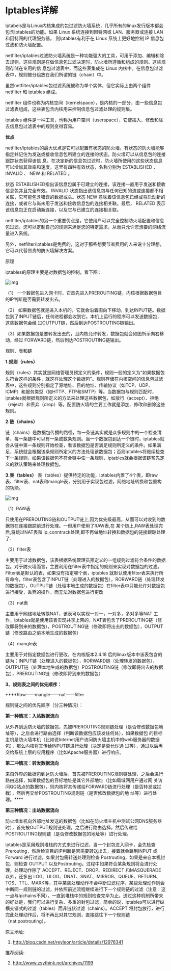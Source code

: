 # Iptables详解

Iptabels是与Linux内核集成的包过滤防火墙系统，几乎所有的linux发行版本都会包含Iptables的功能。如果 Linux 系统连接到因特网或 LAN、服务器或连接 LAN 和因特网的代理服务器， 则Iptables有利于在 Linux 系统上更好地控制 IP 信息包过滤和防火墙配置。

netfilter/iptables过滤防火墙系统是一种功能强大的工具，可用于添加、编辑和除去规则，这些规则是在做信息包过滤决定时，防火墙所遵循和组成的规则。这些规则存储在专用的信 息包过滤表中，而这些表集成在 Linux 内核中。在信息包过滤表中，规则被分组放在我们所谓的链（chain）中。

虽然netfilter/iptables包过滤系统被称为单个实体，但它实际上由两个组件netfilter 和 iptables 组成。

netfilter 组件也称为内核空间（kernelspace），是内核的一部分，由一些信息包过滤表组成，这些表包含内核用来控制信息包过滤处理的规则集。

iptables 组件是一种工具，也称为用户空间（userspace），它使插入、修改和除去信息包过滤表中的规则变得容易。

**优点**

netfilter/iptables的最大优点是它可以配置有状态的防火墙。有状态的防火墙能够指定并记住为发送或接收信息包所建立的连接的状态。防火墙可以从信息包的连接跟踪状态获得该信 息。在决定新的信息包过滤时，防火墙所使用的这些状态信息可以增加其效率和速度。这里有四种有效状态，名称分别为 ESTABLISHED 、 INVALID 、 NEW 和 RELATED 。

状态 ESTABLISHED指出该信息包属于已建立的连接，该连接一直用于发送和接收信息包并且完全有效。 INVALID 状态指出该信息包与任何已知的流或连接都不相关联，它可能包含错误的数据或头。状态 NEW 意味着该信息包已经或将启动新的连接，或者它与尚未用于发送和接收信息包的连接相关联。最后， RELATED 表示该信息包正在启动新连接，以及它与已建立的连接相关联。

netfilter/iptables的另一个重要优点是，它使用户可以完全控制防火墙配置和信息包过滤。您可以定制自己的规则来满足您的特定需求，从而只允许您想要的网络流量进入系统。

另外，netfilter/iptables是免费的，这对于那些想要节省费用的人来说十分理想，它可以代替昂贵的防火墙解决方案。

原理

iptables的原理主要是对数据包的控制，看下图：

![img](http://img.blog.csdn.net/20131023184402031)

（1） 一个数据包进入网卡时，它首先进入PREROUTING链，内核根据数据包目的IP判断是否需要转发出去。

（2） 如果数据包就是进入本机的，它就会沿着图向下移动，到达INPUT链。数据包到了INPUT链后，任何进程都会收到它。本机上运行的程序可以发送数据包，这些数据包会经 过OUTPUT链，然后到达POSTROUTING链输出。

（3）如果数据包是要转发出去的，且内核允许转发，数据包就会如图所示向右移动，经过 FORWARD链，然后到达POSTROUTING链输出。

规则、表和链

**1.规则（rules）**

规则（rules）其实就是网络管理员预定义的条件，规则一般的定义为“如果数据包头符合这样的条件，就这样处理这个数据包”。规则存储在内核空间的信息包过滤表中，这些规则分别指定了源地址、目的地址、传输协议（如TCP、UDP、ICMP）和服务类型（如HTTP、FTP和SMTP）等。当数据包与规则匹配时，iptables就根据规则所定义的方法来处理这些数据包，如放行（accept）、拒绝（reject）和丢弃（drop）等。配置防火墙的主要工作就是添加、修改和删除这些规则。

**2.链（chains）**

链（chains）是数据包传播的路径，每一条链其实就是众多规则中的一个检查清单，每一条链中可以有一条或数条规则。当一个数据包到达一个链时，iptables就会从链中第一条规则开始检查，看该数据包是否满足规则所定义的条件。如果满足，系统就会根据该条规则所定义的方法处理该数据包；否则iptables将继续检查下一条规则，如果该数据包不符合链中任一条规则，iptables就会根据该链预先定义的默认策略来处理数据包。

**3.表（tables）**
表（tables）提供特定的功能，iptables内置了4个表，即raw表、filter表、nat表和mangle表，分别用于实现包过滤，网络地址转换和包重构的功能。

![img](http://img.blog.csdn.net/20131023184415343)

（1）RAW表

只使用在PREROUTING链和OUTPUT链上,因为优先级最高，从而可以对收到的数据包在连接跟踪前进行处理。一但用户使用了RAW表,在 某个链上,RAW表处理完后,将跳过NAT表和 ip_conntrack处理,即不再做地址转换和数据包的链接跟踪处理了.

（2）filter表

主要用于过滤数据包，该表根据系统管理员预定义的一组规则过滤符合条件的数据包。对于防火墙而言，主要利用在filter表中指定的规则来实现对数据包的过滤。Filter表是默认的表，如果没有指定哪个表，iptables 就默认使用filter表来执行所有命令，filter表包含了INPUT链（处理进入的数据包），RORWARD链（处理转发的数据包），OUTPUT链（处理本地生成的数据包）在filter表中只能允许对数据包进行接受，丢弃的操作，而无法对数据包进行更改

（3）nat表

主要用于网络地址转换NAT，该表可以实现一对一，一对多，多对多等NAT 工作，iptables就是使用该表实现共享上网的，NAT表包含了PREROUTING链（修改即将到来的数据包），POSTROUTING链（修改即将出去的数据包），OUTPUT链（修改路由之前本地生成的数据包）

（4）mangle表

主要用于对指定数据包进行更改，在内核版本2.4.18 后的linux版本中该表包含的链为：INPUT链（处理进入的数据包），RORWARD链（处理转发的数据包），OUTPUT链（处理本地生成的数据包）POSTROUTING链（修改即将出去的数据包），PREROUTING链（修改即将到来的数据包）

**3、规则表之间的优先顺序：**

****Raw——mangle——nat——filter

规则链之间的优先顺序（分三种情况）：

**第一种情况：入站数据流向**

从外界到达防火墙的数据包，先被PREROUTING规则链处理（是否修改数据包地址等），之后会进行路由选择（判断该数据包应该发往何处），如果数据包 的目标主机是防火墙本机（比如说Internet用户访问防火墙主机中的web服务器的数据包），那么内核将其传给INPUT链进行处理（决定是否允许通 过等），通过以后再交给系统上层的应用程序（比如Apache服务器）进行响应。

**第二冲情况：转发数据流向**

来自外界的数据包到达防火墙后，首先被PREROUTING规则链处理，之后会进行路由选择，如果数据包的目标地址是其它外部地址（比如局域网用户通过网 关访问QQ站点的数据包），则内核将其传递给FORWARD链进行处理（是否转发或拦截），然后再交给POSTROUTING规则链（是否修改数据包的地 址等）进行处理。****

**第三种情况：出站数据流向**

防火墙本机向外部地址发送的数据包（比如在防火墙主机中测试公网DNS服务器时），首先被OUTPUT规则链处理，之后进行路由选择，然后传递给POSTROUTING规则链（是否修改数据包的地址等）进行处理。

iptables是采用规则堆栈的方式来进行过滤，当一个封包进入网卡，会先检查 Prerouting，然后检查目的IP判断是否需要转送出去，接着就会跳到INPUT 或 Forward 进行过滤，如果封包需转送处理则检查 Postrouting，如果是来自本机封包，则检查 OUTPUT 以及Postrouting。过程中如果符合某条规则将会进行处理，处理动作除了 ACCEPT、REJECT、DROP、REDIRECT 和MASQUERADE 以外，还多出 LOG、ULOG、DNAT、SNAT、MIRROR、QUEUE、RETURN、TOS、TTL、MARK等，其中某些处理动作不会中断过滤程序，某些处理动作则会中断同一规则链的过滤，并依照前述流程继续进行下一个规则链的过滤（注意：这一点与ipchains不同），一直到堆栈中的规则检查完毕为止。透过这种机制所带来的好处是，我们可以进行复杂、多重的封包过滤，简单的说，iptables可以进行纵横交错式的过滤（tables）而非链状过滤（chains）。ACCEPT 将封包放行，进行完此处理动作后，将不再比对其它规则，直接跳往下一个规则链（nat:postrouting）。



原文地址:

1. http://blog.csdn.net/reyleon/article/details/12976341

推荐阅读:

2. http://www.zsythink.net/archives/1199